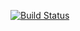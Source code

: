 [![Build Status](https://travis-ci.org/zely20/job4j_middle.svg?branch=master)](https://travis-ci.org/zely20/job4j_middle)